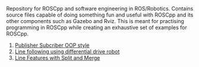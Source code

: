 Repository for ROSCpp and software engineering in ROS/Robotics. Contains source files capable of doing something fun and useful with ROSCpp and its other components such as Gazebo and Rviz. This is meant for practising programming in ROSCpp while creating an exhaustive set of examples for ROSCpp. 

1. [Publisher Subcriber OOP style](https://github.com/karanchawla/ROSPractise/tree/master/src/PubSubNodes)
2. [Line following using differential drive robot](https://github.com/karanchawla/ROSPractise/tree/master/src/callisto_linefollower)
3. [Line Features with Split and Merge](https://github.com/karanchawla/ROSPractise/tree/master/src/split_and_merge)
